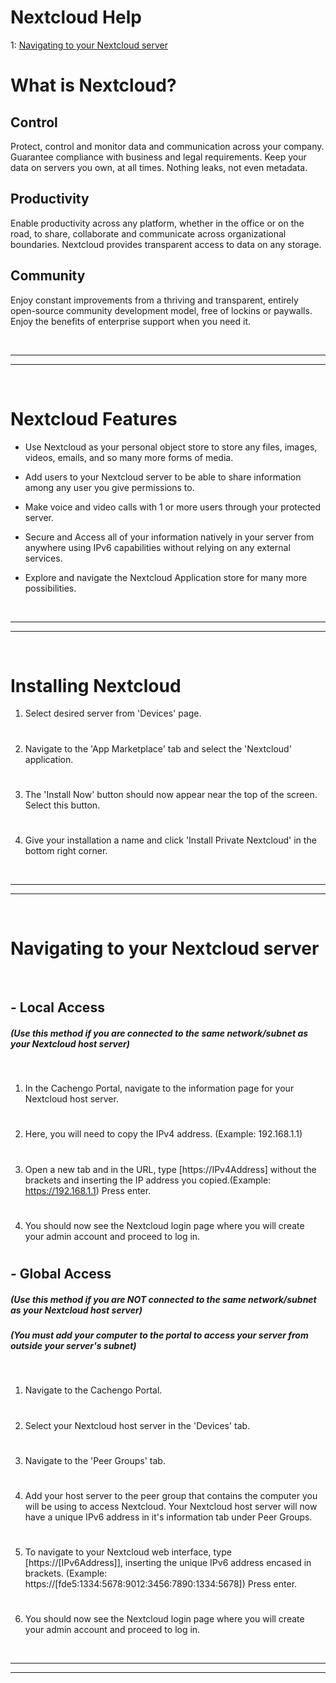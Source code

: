# Nextcloud Help

1: [Navigating to your Nextcloud server](#Navigating-to-your-Nextcloud-server "Goto Navigating to your Nextcloud server")

# What is Nextcloud?
## Control
Protect, control and monitor data and communication across your company. Guarantee compliance with business and legal requirements. Keep your data on servers you own, at all times. Nothing leaks, not even metadata.

## Productivity
Enable productivity across any platform, whether in the office or on the road, to share, collaborate and communicate across organizational boundaries. Nextcloud provides transparent access to data on any storage.

## Community
Enjoy constant improvements from a thriving and transparent, entirely open-source community development model, free of lockins or paywalls. Enjoy the benefits of enterprise support when you need it.

<br />

---
---
<br />

# Nextcloud Features
- Use Nextcloud as your personal object store to store any files, images, videos, emails, and so many more forms of media.

- Add users to your Nextcloud server to be able to share information among any user you give permissions to.

- Make voice and video calls with 1 or more users through your protected server.

- Secure and Access all of your information natively in your server from anywhere using IPv6 capabilities without relying on any external services.

- Explore and navigate the Nextcloud Application store for many more possibilities.

<br />

---
---
<br />

# Installing Nextcloud  
1. Select desired server from 'Devices' page.
#
2. Navigate to the 'App Marketplace' tab and select the 'Nextcloud' application.
#
3. The 'Install Now' button should now appear near the top of the screen. Select this button.
#
4. Give your installation a name and click 'Install Private Nextcloud' in the bottom right corner.

<br />

---
---
<br />

# Navigating to your Nextcloud server

<br />

## - Local Access
##### (Use this method if you are connected to the same network/subnet as your Nextcloud host server)
<br />

1. In the Cachengo Portal, navigate to the information page for your Nextcloud host server.
#
2. Here, you will need to copy the IPv4 address. (Example: 192.168.1.1)
#
3. Open a new tab and in the URL, type [https://IPv4Address] without the brackets and inserting the IP address you copied.(Example: https://192.168.1.1) Press enter.
#
4. You should now see the Nextcloud login page where you will create your admin account and proceed to log in.
#
#
## - Global Access
##### (Use this method if you are NOT connected to the same network/subnet as your Nextcloud host server)
##### (You must add your computer to the portal to access your server from outside your server's subnet)
<br />

1. Navigate to the Cachengo Portal.
#
2. Select your Nextcloud host server in the 'Devices' tab.
#
3. Navigate to the 'Peer Groups' tab.
#
4. Add your host server to the peer group that contains the computer you will be using to access Nextcloud. Your Nextcloud host server will now have a unique IPv6 address in it's information tab under Peer Groups.
#
5. To navigate to your Nextcloud web interface, type [https://[IPv6Address]], inserting the unique IPv6 address encased in brackets. 
(Example: https://[fde5:1334:5678:9012:3456:7890:1334:5678]) Press enter.
#
6. You should now see the Nextcloud login page where you will create your admin account and proceed to log in.

<br />

---
---
<br />
